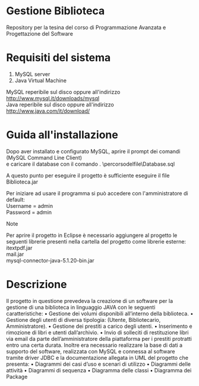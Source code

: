 # Gestione Biblioteca
Repository per la tesina del corso di Programmazione Avanzata e Progettazione del Software

# Requisiti del sistema
1. MySQL server
2. Java Virtual Machine

MySQL reperibile sul disco oppure all'indirizzo  http://www.mysql.it/downloads/mysql <br/>
Java reperibile sul disco oppure all'indirizzo  http://www.java.com/it/download/

# Guida all'installazione

Dopo aver installato e configurato MySQL, aprire il prompt dei comandi (MySQL Command Line Client)<br/>
e caricare il database con il comando \. \percorsodelfile\Database.sql <br/>

A questo punto per eseguire il progetto è sufficiente eseguire il file Biblioteca.jar

Per iniziare ad usare il programma si può accedere con l'amministratore di default:<br/>
Username = admin<br/>
Password = admin<br/>

Note

Per aprire il progetto in Eclipse è necessario aggiungere al progetto le seguenti librerie presenti
nella cartella del progetto come librerie esterne:<br/>
itextpdf.jar<br/>
mail.jar<br/>
mysql-connector-java-5.1.20-bin.jar<br/>

# Descrizione

Il progetto in questione prevedeva la creazione di un software per la gestione di una biblioteca in linguaggio JAVA con le seguenti caratteristiche:
•	Gestione dei volumi disponibili all’interno della biblioteca.
•	Gestione degli utenti di diversa tipologia: (Utente, Bibliotecario, Amministratore).
•	Gestione dei prestiti a carico degli utenti.
•	Inserimento e rimozione di libri e utenti dall’archivio.
•	Invio di solleciti di restituzione libri via email da parte dell’amministratore della piattaforma per i prestiti protratti entro una certa durata.
Inoltre era necessario realizzare la base di dati a supporto del software, realizzata con MySQL e connessa al software tramite driver JDBC e la documentazione allegata in UML del progetto che presenta:
•	Diagrammi dei casi d’uso e scenari di utilizzo
•	Diagrammi delle attività
•	Diagrammi di sequenza
•	Diagramma delle classi
•	Diagramma dei Package
